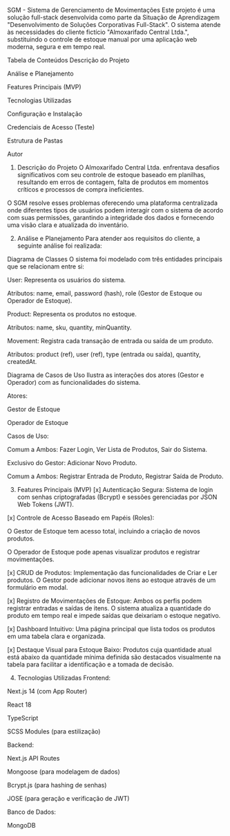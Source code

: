 SGM - Sistema de Gerenciamento de Movimentações
Este projeto é uma solução full-stack desenvolvida como parte da Situação de Aprendizagem "Desenvolvimento de Soluções Corporativas Full-Stack". O sistema atende às necessidades do cliente fictício "Almoxarifado Central Ltda.", substituindo o controle de estoque manual por uma aplicação web moderna, segura e em tempo real.

Tabela de Conteúdos
Descrição do Projeto

Análise e Planejamento

Features Principais (MVP)

Tecnologias Utilizadas

Configuração e Instalação

Credenciais de Acesso (Teste)

Estrutura de Pastas

Autor

1. Descrição do Projeto
O Almoxarifado Central Ltda. enfrentava desafios significativos com seu controle de estoque baseado em planilhas, resultando em erros de contagem, falta de produtos em momentos críticos e processos de compra ineficientes.

O SGM resolve esses problemas oferecendo uma plataforma centralizada onde diferentes tipos de usuários podem interagir com o sistema de acordo com suas permissões, garantindo a integridade dos dados e fornecendo uma visão clara e atualizada do inventário.

2. Análise e Planejamento
Para atender aos requisitos do cliente, a seguinte análise foi realizada:

Diagrama de Classes
O sistema foi modelado com três entidades principais que se relacionam entre si:

User: Representa os usuários do sistema.

Atributos: name, email, password (hash), role (Gestor de Estoque ou Operador de Estoque).

Product: Representa os produtos no estoque.

Atributos: name, sku, quantity, minQuantity.

Movement: Registra cada transação de entrada ou saída de um produto.

Atributos: product (ref), user (ref), type (entrada ou saída), quantity, createdAt.

Diagrama de Casos de Uso
Ilustra as interações dos atores (Gestor e Operador) com as funcionalidades do sistema.

Atores:

Gestor de Estoque

Operador de Estoque

Casos de Uso:

Comum a Ambos: Fazer Login, Ver Lista de Produtos, Sair do Sistema.

Exclusivo do Gestor: Adicionar Novo Produto.

Comum a Ambos: Registrar Entrada de Produto, Registrar Saída de Produto.

3. Features Principais (MVP)
[x] Autenticação Segura: Sistema de login com senhas criptografadas (Bcrypt) e sessões gerenciadas por JSON Web Tokens (JWT).

[x] Controle de Acesso Baseado em Papéis (Roles):

O Gestor de Estoque tem acesso total, incluindo a criação de novos produtos.

O Operador de Estoque pode apenas visualizar produtos e registrar movimentações.

[x] CRUD de Produtos: Implementação das funcionalidades de Criar e Ler produtos. O Gestor pode adicionar novos itens ao estoque através de um formulário em modal.

[x] Registro de Movimentações de Estoque: Ambos os perfis podem registrar entradas e saídas de itens. O sistema atualiza a quantidade do produto em tempo real e impede saídas que deixariam o estoque negativo.

[x] Dashboard Intuitivo: Uma página principal que lista todos os produtos em uma tabela clara e organizada.

[x] Destaque Visual para Estoque Baixo: Produtos cuja quantidade atual está abaixo da quantidade mínima definida são destacados visualmente na tabela para facilitar a identificação e a tomada de decisão.

4. Tecnologias Utilizadas
Frontend:

Next.js 14 (com App Router)

React 18

TypeScript

SCSS Modules (para estilização)

Backend:

Next.js API Routes

Mongoose (para modelagem de dados)

Bcrypt.js (para hashing de senhas)

JOSE (para geração e verificação de JWT)

Banco de Dados:

MongoDB